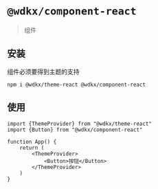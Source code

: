 # `@wdkx/component-react`

> 组件

## 安装
组件必须要得到主题的支持
```
npm i @wdkx/theme-react @wdkx/component-react
```

## 使用

```tsx
import {ThemeProvider} from "@wdkx/theme-react"
import {Button} from "@wdkx/component-react"

function App() {
    return (
        <ThemeProvider>
            <Button>按钮</Button>
        </ThemeProvider>
    )
}
```
